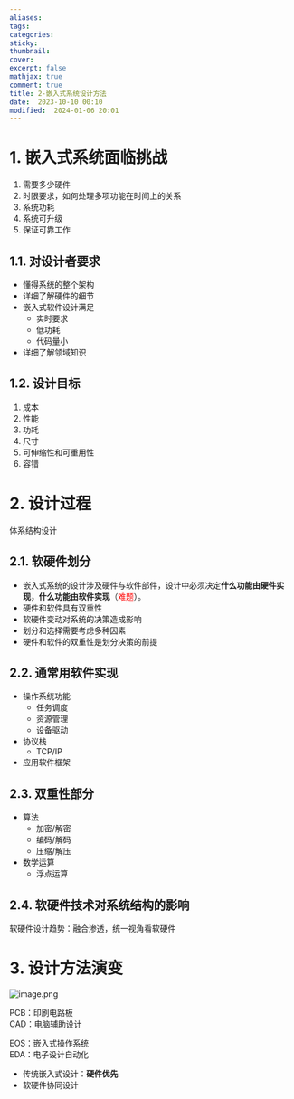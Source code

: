 ```yaml
---
aliases: 
tags: 
categories: 
sticky: 
thumbnail: 
cover: 
excerpt: false
mathjax: true
comment: true
title: 2-嵌入式系统设计方法
date:  2023-10-10 00:10
modified:  2024-01-06 20:01
---
```


# 1. 嵌入式系统面临挑战

1. 需要多少硬件
2. 时限要求，如何处理多项功能在时间上的关系
3. 系统功耗
4. 系统可升级
5. 保证可靠工作

## 1.1. 对设计者要求

- 懂得系统的整个架构
- 详细了解硬件的细节
- 嵌入式软件设计满足
	- 实时要求
	- 低功耗
	- 代码量小
- 详细了解领域知识

## 1.2. 设计目标

1. 成本
2. 性能
3. 功耗
4. 尺寸
5. 可伸缩性和可重用性
6. 容错

# 2. 设计过程

体系结构设计

## 2.1. 软硬件划分

- 嵌入式系统的设计涉及硬件与软件部件，设计中必须决定**什么功能由硬件实现，什么功能由软件实现**（<font color="#ff0000">难题</font>）。
- 硬件和软件具有双重性
- 软硬件变动对系统的决策造成影响
- 划分和选择需要考虑多种因素
- 硬件和软件的双重性是划分决策的前提

## 2.2. 通常用软件实现

- 操作系统功能
	- 任务调度
	- 资源管理
	- 设备驱动
- 协议栈
	- TCP/IP
- 应用软件框架

## 2.3. 双重性部分

- 算法
	- 加密/解密
	- 编码/解码
	- 压缩/解压
- 数学运算
	- 浮点运算

## 2.4. 软硬件技术对系统结构的影响

软硬件设计趋势：融合渗透，统一视角看软硬件

# 3. 设计方法演变

![image.png](https://chillcharlie-img.oss-cn-hangzhou.aliyuncs.com/image%2F2023%2F09%2F18%2Fc7fa332ac586a8934865298bec394da6_20230918114012.png)

PCB：印刷电路板  
CAD：电脑辅助设计

EOS：嵌入式操作系统  
EDA：电子设计自动化

- 传统嵌入式设计：**硬件优先**
- 软硬件协同设计